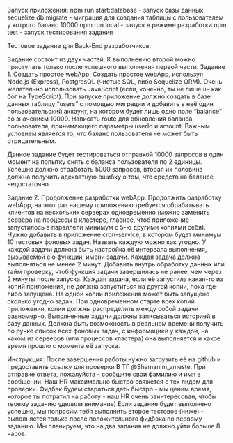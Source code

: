 Запуск приложения:
npm run start:database - запуск базы данных
sequelize db:migrate - миграция для создания таблицы с пользователем у котрого баланс 10000
npm run local - запуск в режиме разработки
npm test - запуск тестирования задания

Тестовое задание для Back-End разработчиков.

Задание состоит из двух частей. К выполнению второй можно приступать только после успешного выполнения первой части.
Задание 1. Создать простое webApp.
Создать простое webApp, используя Node.js (Express), PostgresQL (чистые SQL, либо Sequelize ORM). Очень желательно использовать JavaScript (если, конечно, ты не пишешь как бог на TypeScript).
При запуске приложение должно создать в базе данных таблицу “users” с помощью миграции и добавить в неё один пользовательский аккаунт, на котором будет лишь одно поле “balance” со значением 10000.
Написать route для обновления баланса пользователя, принимающего параметры userId и amount.
Важным условием является то, что баланс пользователя не может быть отрицательным.

Данное задание будет тестироваться отправкой 10000 запросов в один момент на попытку снять с баланса пользователя по 2 единицы. Успешно должно отработать 5000 запросов, вторая их половина должна получить адекватную ошибку о том, что средств на балансе недостаточно.

Задание 2. Продолжение разработки webApp.
Продолжить разработку webApp, на этот раз нашему приложению требуется обрабатывать клиентов на нескольких серверах одновременно (можно заменить сервера на процессы в кластере, главное, чтоб приложение запустилось в параллели минимум с 5-ю другими копиями себя).
Нужно добавить в приложение cron-service, в котором будет минимум 10 тестовых фоновых задач.
Назвать каждую можно как угодно.
У каждой задачи должна быть настройка её интервала выполнения, вызываемой ею функции, имени задачи.
Каждая задача должна выполняться не менее 2 минут.
Добавить внутрь обработку данных или тайм проверку, чтоб функция задачи завершилась не ранее, чем через 2 минуты после запуска.
Каждая задача, если её запустила какая-то из копий приложения, не должна запуститься на другой копии, пока где-либо запущена.
На одной копии приложения может быть запущено сколько угодно задач.
При одновременном старте всех копий приложения, копии должны распределить между собой задачи равномерно.
Выполненные задачи должны записываться историей в базу данных.
Должна быть возможность в реальном времени получить по ручке список всех фоновых задач, с информацией у каждой, на каком из серверов (или процессов кластера) она выполняется и какое время прошло с момента её запуска.

Инструкция:
После завершения работы нужно загрузить её на github и предоставить ссылку для проверки В ТГ  @Shamanim_vmeste. 
При отправке ответа, пожалуйста  - сообщите свои фамилию и имя в сообщении. Наш HR максимально быстро свяжется с тех лидом для проверки. Фидбэк будем стараться дать быстро - мы ценим время, которое ты потратил на работу -  наш HR очень заинтересован, чтобы твоему заданию уделили внимание)
Если задание будет выполнено успешно, мы попросим тебя выполнить второе тестовое (ниже) - выполняется только после положительного фидбэка по первому заданию.
Мы планируем, что на два задания не должно уйти больше 8 часов. 
